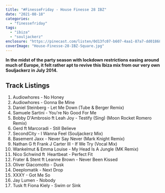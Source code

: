 ```yaml
---
title: "#FinesseFriday - House Finesse 28 IBZ"
date: "2021-08-18"
categories: 
  - "finessefriday"
tags: 
  - "ibiza"
  - "souljackerz"
enclosure: "https://pinecast.com/listen/0d13fc07-b607-4aa1-87a7-dd0186864372.mp3 98923194 audio/mpeg "
coverImage: "House-Finesse-28-IBZ-Square.jpg"
---
```


**In the midst of the party season with lockdown restrictions easing around much of Europe, it felt rather apt to revive this Ibiza mix from our very own Souljackerz in July 2014.**

## Track Listings

1. Audiowhores - No Honey
2. Audiowhores - Gonna Be Mine
3. Daniel Steinberg - Let Me Down (Tube & Berger Remix)
4. Samuele Sartini - You're No Good For Me
5. Bobby D'Ambrosio ft Leah Joy - Testify (Sing) (Moon Rocket Romero Remix)
6. Gerd ft Marcoradi - Still Believe
7. SecondCity - I Wanna Feel (Souljackerz Mix)
8. Basement Jaxx - Never Say Never (Mark Knight Remix)
9. Nathan G ft Frank J Carter III - If We Try (Vocal Mix)
10. Wankelmut & Emma Louise - My Head Is A Jungle (MK Remix)
11. Nico Schwind ft  Heartbeat - Perfect Fit
12. Frater & Stent ft Leanne Brown - Never Been Kissed
13. Oliver Giacomotto - Dusk
14. Deeplomatik - Next Drop
15. XXXY - Got Me So
16. Jay Lumen - Nobody
17. Tusk ft Fiona Kiely - Swim or Sink
